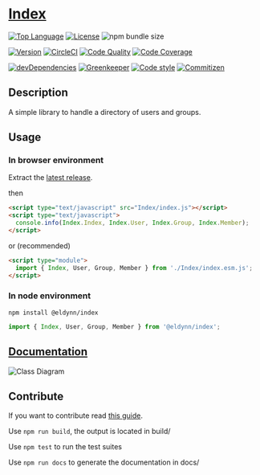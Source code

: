 # [Index](https://github.com/Eldynn/index)

[![Top Language](https://img.shields.io/github/languages/top/Eldynn/index.svg)](https://github.com/Eldynn/index/blob/master/tsconfig.json)
[![License](https://img.shields.io/github/license/Eldynn/index.svg)](https://github.com/Eldynn/index/blob/master/LICENSE)
![npm bundle size](https://img.shields.io/bundlephobia/min/@eldynn/index.svg)

[![Version](https://img.shields.io/npm/v/@eldynn/index.svg)](https://www.npmjs.com/package/@eldynn/index)
[![CircleCI](https://circleci.com/gh/Eldynn/index.svg?style=svg)](https://circleci.com/gh/Eldynn/index)
[![Code Quality](https://api.codacy.com/project/badge/Grade/cbf285d5983d4bdb8c1e726b54c7fcd7)](https://app.codacy.com/app/contact_115/index?utm_source=github.com&utm_medium=referral&utm_content=Eldynn/index&utm_campaign=Badge_Grade_Settings)
[![Code Coverage](https://api.codacy.com/project/badge/Coverage/fe8538e1cc2e42748e6c634365d967dc)](https://www.codacy.com/app/contact_115/index?utm_source=github.com&utm_medium=referral&utm_content=Eldynn/index&utm_campaign=Badge_Coverage)

[![devDependencies](https://david-dm.org/Eldynn/Index/dev-status.svg)](https://david-dm.org/Eldynn/Index?type=dev)
[![Greenkeeper](https://badges.greenkeeper.io/Eldynn/index.svg)](https://greenkeeper.io/)
[![Code style](https://img.shields.io/badge/code_style-prettier-ff69b4.svg)](https://github.com/Eldynn/index/blob/master/package.json)
[![Commitizen](https://img.shields.io/badge/commitizen-friendly-brightgreen.svg)](http://commitizen.github.io/cz-cli/)

## Description

A simple library to handle a directory of users and groups.

## Usage

### In browser environment

Extract the [latest release](https://github.com/Eldynn/index/releases/latest).

then

```html
<script type="text/javascript" src="Index/index.js"></script>
<script type="text/javascript">
  console.info(Index.Index, Index.User, Index.Group, Index.Member);
</script>
```

or (recommended)

```html
<script type="module">
  import { Index, User, Group, Member } from './Index/index.esm.js';
</script>
```

### In node environment

`npm install @eldynn/index`

```typescript
import { Index, User, Group, Member } from '@eldynn/index';
```

## [Documentation](https://eldynn.github.io/index/)

![Class Diagram](http://www.plantuml.com/plantuml/proxy?src=https://raw.githubusercontent.com/Eldynn/index/master/docs/index.puml)

## Contribute

If you want to contribute read [this guide](https://github.com/Eldynn/index/blob/master/CONTRIBUTING.md).

Use `npm run build`, the output is located in build/

Use `npm test` to run the test suites

Use `npm run docs` to generate the documentation in docs/
